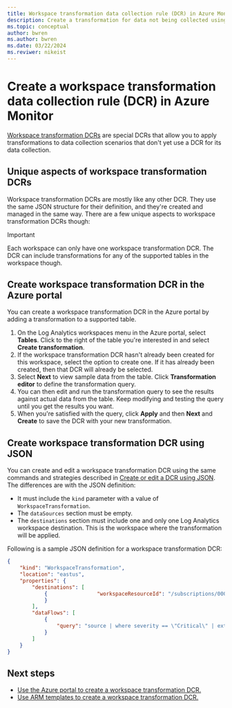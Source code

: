 ```yaml
---
title: Workspace transformation data collection rule (DCR) in Azure Monitor
description: Create a transformation for data not being collected using a data collection rule (DCR).
ms.topic: conceptual
author: bwren
ms.author: bwren
ms.date: 03/22/2024
ms.reviwer: nikeist
---
```


# Create a workspace transformation data collection rule (DCR) in Azure Monitor
[Workspace transformation DCRs](./data-collection-rule-overview.md#transformations) are special DCRs that allow you to apply transformations to data collection scenarios that don't yet use a DCR for its data collection.

## Unique aspects of workspace transformation DCRs
Workspace transformation DCRs are mostly like any other DCR. They use the same JSON structure for their definition, and they're created and managed in the same way. There are a few unique aspects to workspace transformation DCRs though:

> [!IMPORTANT]
> Each workspace can only have one workspace transformation DCR. The DCR can include transformations for any of the supported tables in the workspace though.


## Create workspace transformation DCR in the Azure portal
You can create a workspace transformation DCR in the Azure portal by adding a transformation to a supported table. 

1. On the Log Analytics workspaces menu in the Azure portal, select **Tables**. Click to the right of the table you're interested in and select **Create transformation**.
2. If the workspace transformation DCR hasn't already been created for this workspace, select the option to create one. If it has already been created, then that DCR will already be selected.
3. Select **Next** to view sample data from the table. Click **Transformation editor** to define the transformation query.
4. You can then edit and run the transformation query to see the results against actual data from the table. Keep modifying and testing the query until you get the results you want.
5. When you're satisfied with the query, click **Apply** and then **Next** and **Create** to save the DCR with your new transformation.


## Create workspace transformation DCR using JSON
You can create and edit a workspace transformation DCR using the same commands and strategies described in [Create or edit a DCR using JSON](./data-collection-rule-create-edit.md#create-or-edit-a-dcr-using-json). The differences are with the JSON definition:

- It must include the `kind` parameter with a value of `WorkspaceTransformation`.
- The `dataSources` section must be empty.
- The `destinations` section must include one and only one Log Analytics workspace destination. This is the workspace where the transformation will be applied.

Following is a sample JSON definition for a workspace transformation DCR:

```json
{
    "kind": "WorkspaceTransformation",
    "location": "eastus",
    "properties": {
        "destinations": [
            {                "workspaceResourceId": "/subscriptions/00000000-0000-0000-0000-000000000000/resourceGroups/myResourceGroup/providers/Microsoft.OperationalInsights/workspaces/myWorkspace"
            }
        ],
        "dataFlows": [
            {
                "query": "source | where severity == \"Critical\" | extend Properties = parse_json(properties) | project TimeGenerated = todatetime([\"time\"]), Category = category, StatusDescription = StatusDescription, EventName = name, EventId = tostring(Properties.EventId)"
            }
        ]
    }
}
```

## Next steps

- [Use the Azure portal to create a workspace transformation DCR.](../logs/tutorial-workspace-transformations-api.md)
- [Use ARM templates to create a workspace transformation DCR.](../logs/tutorial-workspace-transformations-portal.md)

